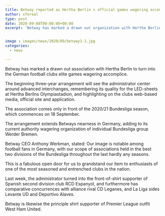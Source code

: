 ```yaml
---
title: Betway reported as Hertha Berlin s official games wagering accomplice
author: xforeal 
type: post
date: 2020-09-08T00:00:00+00:00
excerpt: 'Betway has marked a drawn out organization with Hertha Berlin to turn into the German football clubs selective games wagering partner '


image : images/news/2020/09/betway1-1.jpg
categories:
  - news

---
```

Betway has marked a drawn out association with Hertha Berlin to turn into the German football clubs elite games wagering accomplice. 

The beginning three-year arrangement will see the administrator center around advanced interchanges, remembering its quality for the LED-sheets at Hertha Berlins Olympiastadion, and highlighting on the clubs web-based media, official site and application. 

The association comes only in front of the 2020/21 Bundesliga season, which commences on 18 September. 

The arrangement extends Betways nearness in Germany, adding to its current authority wagering organization of individual Bundesliga group Werder Bremen. 

Betway CEO Anthony Werkman, stated: Our image is notable among football fans in Germany, with our scope of associations held in the best two divisions of the Bundesliga throughout the last hardly any seasons. 

This is a fabulous open door for us to grandstand our item to enthusiasts of one of the most seasoned and entrenched clubs in the nation. 

Last week, the administrator turned into the front-of-shirt supporter of Spanish second division club RCD Espanyol, and furthermore has comparative concurrences with alliance rival CD Leganes, and La Liga sides Levante UD and Deportivo Alaves. 

Betway is likewise the principle shirt supporter of Premier League outfit West Ham United.